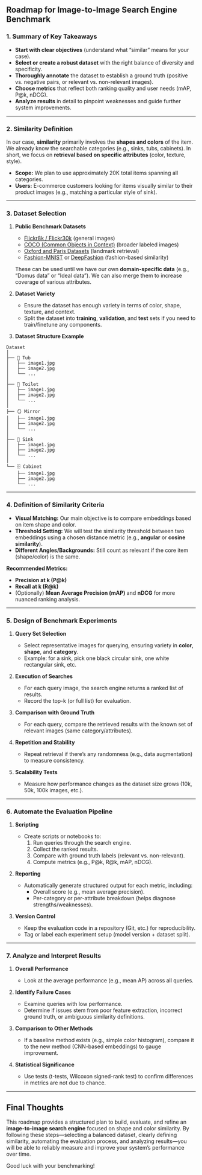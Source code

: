 ## **Roadmap for Image-to-Image Search Engine Benchmark**

### **1. Summary of Key Takeaways**
- **Start with clear objectives** (understand what “similar” means for your case).
- **Select or create a robust dataset** with the right balance of diversity and specificity.
- **Thoroughly annotate** the dataset to establish a ground truth (positive vs. negative pairs, or relevant vs. non-relevant images).
- **Choose metrics** that reflect both ranking quality and user needs (mAP, P@k, nDCG).
- **Analyze results** in detail to pinpoint weaknesses and guide further system improvements.

---

### **2. Similarity Definition**

In our case, **similarity** primarily involves the **shapes and colors** of the item. We already know the searchable categories (e.g., sinks, tubs, cabinets). In short, we focus on **retrieval based on specific attributes** (color, texture, style).  

- **Scope:** We plan to use approximately 20K total items spanning all categories.  
- **Users:** E-commerce customers looking for items visually similar to their product images (e.g., matching a particular style of sink).

---

### **3. Dataset Selection**

1. **Public Benchmark Datasets**  
   - [Flickr8k / Flickr30k](https://www.kaggle.com/datasets/hsrobo/flickr30k) (general images)  
   - [COCO (Common Objects in Context)](https://cocodataset.org/) (broader labeled images)  
   - [Oxford and Paris Datasets](http://www.robots.ox.ac.uk/~vgg/data/oxbuildings/) (landmark retrieval)  
   - [Fashion-MNIST](https://github.com/zalandoresearch/fashion-mnist) or [DeepFashion](http://mmlab.ie.cuhk.edu.hk/projects/DeepFashion.html) (fashion-based similarity)  

   These can be used until we have our own **domain-specific data** (e.g., “Domus data” or “Ideal data”). We can also merge them to increase coverage of various attributes.

2. **Dataset Variety**  
   - Ensure the dataset has enough variety in terms of color, shape, texture, and context.  
   - Split the dataset into **training**, **validation**, and **test** sets if you need to train/finetune any components.

3. **Dataset Structure Example**  
```
Dataset
│
├── 🛁 Tub
│   ├── image1.jpg
│   ├── image2.jpg
│   └── ...
│
├── 🚽 Toilet
│   ├── image1.jpg
│   ├── image2.jpg
│   └── ...
│
├── 🪞 Mirror
│   ├── image1.jpg
│   ├── image2.jpg
│   └── ...
│
├── 🚰 Sink
│   ├── image1.jpg
│   ├── image2.jpg
│   └── ...
│
└── 🗄️ Cabinet
    ├── image1.jpg
    ├── image2.jpg
    └── ...
```

---

### **4. Definition of Similarity Criteria**

- **Visual Matching:** Our main objective is to compare embeddings based on item shape and color.
- **Threshold Setting:** We will test the similarity threshold between two embeddings using a chosen distance metric (e.g., **angular** or **cosine similarity**).  
- **Different Angles/Backgrounds:** Still count as relevant if the core item (shape/color) is the same.  

**Recommended Metrics:**  
- **Precision at k (P@k)**  
- **Recall at k (R@k)**  
- (Optionally) **Mean Average Precision (mAP)** and **nDCG** for more nuanced ranking analysis.

---

### **5. Design of Benchmark Experiments**

1. **Query Set Selection**  
   - Select representative images for querying, ensuring variety in **color**, **shape**, and **category**.  
   - Example: for a sink, pick one black circular sink, one white rectangular sink, etc.

2. **Execution of Searches**  
   - For each query image, the search engine returns a ranked list of results.  
   - Record the top-k (or full list) for evaluation.

3. **Comparison with Ground Truth**  
   - For each query, compare the retrieved results with the known set of relevant images (same category/attributes).

4. **Repetition and Stability**  
   - Repeat retrieval if there’s any randomness (e.g., data augmentation) to measure consistency.

5. **Scalability Tests**  
   - Measure how performance changes as the dataset size grows (10k, 50k, 100k images, etc.).

---

### **6. Automate the Evaluation Pipeline**

1. **Scripting**  
   - Create scripts or notebooks to:  
     1. Run queries through the search engine.  
     2. Collect the ranked results.  
     3. Compare with ground truth labels (relevant vs. non-relevant).  
     4. Compute metrics (e.g., P@k, R@k, mAP, nDCG).

2. **Reporting**  
   - Automatically generate structured output for each metric, including:  
     - Overall score (e.g., mean average precision).  
     - Per-category or per-attribute breakdown (helps diagnose strengths/weaknesses).

3. **Version Control**  
   - Keep the evaluation code in a repository (Git, etc.) for reproducibility.  
   - Tag or label each experiment setup (model version + dataset split).

---

### **7. Analyze and Interpret Results**

1. **Overall Performance**  
   - Look at the average performance (e.g., mean AP) across all queries.

2. **Identify Failure Cases**  
   - Examine queries with low performance.  
   - Determine if issues stem from poor feature extraction, incorrect ground truth, or ambiguous similarity definitions.

3. **Comparison to Other Methods**  
   - If a baseline method exists (e.g., simple color histogram), compare it to the new method (CNN-based embeddings) to gauge improvement.

4. **Statistical Significance**  
   - Use tests (t-tests, Wilcoxon signed-rank test) to confirm differences in metrics are not due to chance.

---

## **Final Thoughts**
This roadmap provides a structured plan to build, evaluate, and refine an **image-to-image search engine** focused on shape and color similarity. By following these steps—selecting a balanced dataset, clearly defining similarity, automating the evaluation process, and analyzing results—you will be able to reliably measure and improve your system’s performance over time. 

Good luck with your benchmarking!
